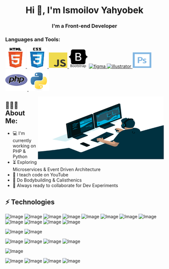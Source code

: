 <h1 align="center">Hi 👋, I'm Ismoilov Yahyobek</h1>
<h3 align="center">I'm a Front-end Developer</h3>

<h3 align="left">Languages and Tools:</h3>
<p align="left"> <a href="https://www.w3.org/html/" target="_blank" rel="noreferrer"> <img src="https://raw.githubusercontent.com/devicons/devicon/master/icons/html5/html5-original-wordmark.svg" alt="html5" width="65" height="65"/> <a href="https://www.w3schools.com/css/" target="_blank" rel="noreferrer"> <img src="https://raw.githubusercontent.com/devicons/devicon/master/icons/css3/css3-original-wordmark.svg" alt="css3" width="65" height="65"/> </a>  <a href="https://developer.mozilla.org/en-US/docs/Web/JavaScript" target="_blank" rel="noreferrer"> <img src="https://raw.githubusercontent.com/devicons/devicon/master/icons/javascript/javascript-original.svg" alt="javascript" width="60" height="50"/> </a> <img src="https://raw.githubusercontent.com/devicons/devicon/master/icons/bootstrap/bootstrap-plain-wordmark.svg" alt="bootstrap" width="60" height="60"/> </a> <a href="https://www.figma.com/" target="_blank" rel="noreferrer"> <img src="https://www.vectorlogo.zone/logos/figma/figma-icon.svg" alt="figma" width="55" height="55"/> </a> <a href="https://www.adobe.com/in/products/illustrator.html" target="_blank" rel="noreferrer"> <img src="https://www.vectorlogo.zone/logos/adobe_illustrator/adobe_illustrator-icon.svg" alt="illustrator" width="50" height="50"/> </a> <a href="https://www.photoshop.com/en" target="_blank" rel="noreferrer"> <img src="https://raw.githubusercontent.com/devicons/devicon/master/icons/photoshop/photoshop-line.svg" alt="photoshop" width="60" height="50"/> </a> <a href="https://www.php.net" target="_blank" rel="noreferrer"> <img src="https://raw.githubusercontent.com/devicons/devicon/master/icons/php/php-original.svg" alt="php" width="70" height="70"/> </a> <a href="https://www.python.org" target="_blank" rel="noreferrer"> <img src="https://raw.githubusercontent.com/devicons/devicon/master/icons/python/python-original.svg" alt="python" width="65" height="65"/> </a> </p>

  <img align="right" alt="GIF" src="https://github.com/Yahyobek-Coder/Yahyobek-Coder/blob/main/code.gif?raw=true" width="400" height="200" />
 
<h2 align="left">👨🏻‍💻 About Me:</h2>

- :computer: I'm currently working on PHP & Python
- :hourglass_flowing_sand:  Exploring Microservices & Event Driven Architecture
- :triangular_flag_on_post: I teach code on YouTube
- :muscle: Do Bodybuilding & Calisthenics
- :rocket: Always ready to collaborate for Dev Experiments

## ⚡ Technologies

![Image](https://img.shields.io/badge/-HTML5-E34F26?style=for-the-badge&logo=html5&logoColor=white) 
![Image](https://img.shields.io/badge/-CSS3-1572B6?style=for-the-badge&logo=css3)
![Image](https://img.shields.io/badge/JavaScript-323330?style=for-the-badge&logo=javascript&logoColor=F7DF1E)
![Image](https://img.shields.io/badge/-Bootstrap-563D7C?style=for-the-badge&logo=bootstrap)
![Image](https://img.shields.io/badge/Sass-CC6699?style=for-the-badge&logo=sass&logoColor=white)
![Image](https://img.shields.io/badge/jQuery-0769AD?style=for-the-badge&logo=jquery&logoColor=white)
![Image](https://img.shields.io/badge/Git-F05032?style=for-the-badge&logo=git&logoColor=white)
![Image](https://img.shields.io/badge/php-777BB4?style=for-the-badge&logo=php&logoColor=white)
![Image](https://img.shields.io/badge/Xampp-F37623?style=for-the-badge&logo=xampp&logoColor=white)
![Image](https://img.shields.io/badge/Figma-F24E1E?style=for-the-badge&logo=figma&logoColor=white)
![Image](https://img.shields.io/badge/Adobe%20Photoshop-31A8FF?style=for-the-badge&logo=Adobe%20Photoshop&logoColor=black)
![Image](https://img.shields.io/badge/Adobe%20Illustrator-FF9A00?style=for-the-badge&logo=adobe%20illustrator&logoColor=fff)

![Image](https://img.shields.io/badge/Udacity-grey?style=for-the-badge&logo=udacity&logoColor=5FCFEE)
![Image](https://img.shields.io/badge/Netlify-00C7B7?style=for-the-badge&logo=netlify&logoColor=white)

![Image](https://img.shields.io/badge/VSCode-0078D4?style=for-the-badge&logo=visual%20studio%20code&logoColor=white)
![Image](https://img.shields.io/badge/sublime_text-%23575757.svg?&style=for-the-badge&logo=sublime-text&logoColor=important)
![Image](https://img.shields.io/badge/Atom-66595C?style=for-the-badge&logo=Atom&logoColor=A1D993)
![Image](https://img.shields.io/badge/PyCharm-000000.svg?&style=for-the-badge&logo=PyCharm&logoColor=FCF84C)

![Image](https://img.shields.io/badge/Counter_Strike-000000?style=for-the-badge&logo=counter-strike&logoColor=white)

![Image](https://img.shields.io/badge/Telegram-2CA5E0?style=for-the-badge&logo=telegram&logoColor=white)
![Image](https://img.shields.io/badge/YouTube-FF0000?style=for-the-badge&logo=youtube&logoColor=white)
![Image](https://img.shields.io/badge/GitHub_Actions-2088FF?style=for-the-badge&logo=github-actions&logoColor=white)
![Image](https://img.shields.io/badge/Gmail-D14836?style=for-the-badge&logo=gmail&logoColor=white)



